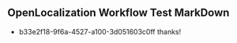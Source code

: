 ## OpenLocalization Workflow Test MarkDown

* b33e2f18-9f6a-4527-a100-3d051603c0ff 
thanks!



<!--HONumber=Jan16_HO4-->
